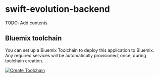 # swift-evolution-backend

TODO: Add contents

## Bluemix toolchain
You can set up a Bluemix Toolchain to deploy this application to Bluemix. Any required services will be automatically provisioned, once, during toolchain creation.

[![Create Toolchain](https://console.ng.bluemix.net/devops/graphics/create_toolchain_button.png)](https://console.ng.bluemix.net/devops/setup/deploy/)
